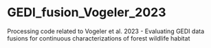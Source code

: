 # GEDI_fusion_Vogeler_2023
Processing code related to Vogeler et al. 2023 - Evaluating GEDI data fusions for continuous characterizations of forest wildlife habitat
